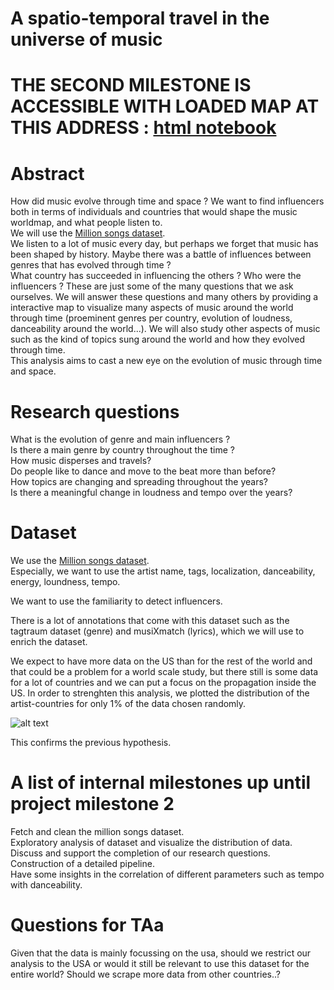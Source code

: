 # A spatio-temporal travel in the universe of music


# THE SECOND MILESTONE IS ACCESSIBLE WITH LOADED MAP AT THIS ADDRESS : [html notebook](http://138.68.129.61/ada/project)

# Abstract
How did music evolve through time and space ? We want to find influencers both in terms of individuals and countries that would shape the music worldmap, and what people listen to.  
We will use the [Million songs dataset](https://labrosa.ee.columbia.edu/millionsong/).  
We listen to a lot of music every day, but perhaps we forget that music has been shaped by history. Maybe there was a battle of influences between genres that has evolved through time ?  
What country has succeeded in influencing the others ? Who were the influencers ? These are just some of the many questions that we ask ourselves. We will answer these questions and many others by providing a interactive map to visualize many aspects of music around the world through time (proeminent genres per country, evolution of loudness, danceability around the world...). We will also study other aspects of music such as the kind of topics sung around the world and how they evolved through time.  
This analysis aims to cast a new eye on the evolution of music through time and space.  



# Research questions

What is the evolution of genre and main influencers ?  
Is there a main genre by country throughout the time ?  
How music disperses and travels?  
Do people like to dance and move to the beat more than before?  
How topics are changing and spreading throughout the years?   
Is there a meaningful change in loudness and tempo over the years?   

# Dataset

We use the [Million songs dataset](https://labrosa.ee.columbia.edu/millionsong/).  
Especially, we want to use the artist name, tags, localization, danceability, energy, loundness, tempo.

We want to use the familiarity to detect influencers.

There is a lot of annotations that come with this dataset such as the tagtraum dataset (genre) and musiXmatch (lyrics), which we will use to enrich the dataset.

We expect to have more data on the US than for the rest of the world and that could be a problem for a world scale study, but there still is some data for a lot of countries and we can put a focus on the propagation inside the US.
In order to strenghten this analysis, we plotted the distribution of the artist-countries for only 1% of the data chosen randomly.


![alt text](https://github.com/ben2034/ada-private/blob/master/pace/musics%20per%20countries%20(subset).png)


This confirms the previous hypothesis.


# A list of internal milestones up until project milestone 2

Fetch and clean the million songs dataset.  
Exploratory analysis of dataset and visualize the distribution of data.
Discuss and support the completion of our research questions.   
Construction of a detailed pipeline.  
Have some insights in the correlation of different parameters such as tempo with danceability.  

# Questions for TAa
Given that the data is mainly focussing on the usa, should we restrict our analysis to the USA or would it still be relevant to use this dataset for the entire world? Should we scrape more data from other countries..?
